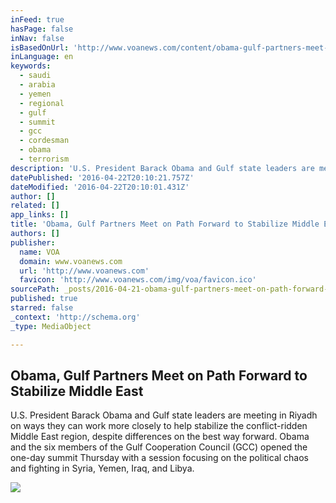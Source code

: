 ```yaml
---
inFeed: true
hasPage: false
inNav: false
isBasedOnUrl: 'http://www.voanews.com/content/obama-gulf-partners-meet-on-path-forward-to-stabilize-middle-east/3295202.html'
inLanguage: en
keywords:
  - saudi
  - arabia
  - yemen
  - regional
  - gulf
  - summit
  - gcc
  - cordesman
  - obama
  - terrorism
description: 'U.S. President Barack Obama and Gulf state leaders are meeting in Riyadh on ways they can work more closely to help stabilize the conflict-ridden Middle East region, despite differences on the best way forward. Obama and the six members of the Gulf Cooperation Council (GCC) opened the one-day summit Thursday with a session focusing on the political chaos and fighting in Syria, Yemen, Iraq, and Libya.'
datePublished: '2016-04-22T20:10:21.757Z'
dateModified: '2016-04-22T20:10:01.431Z'
author: []
related: []
app_links: []
title: 'Obama, Gulf Partners Meet on Path Forward to Stabilize Middle East'
authors: []
publisher:
  name: VOA
  domain: www.voanews.com
  url: 'http://www.voanews.com'
  favicon: 'http://www.voanews.com/img/voa/favicon.ico'
sourcePath: _posts/2016-04-21-obama-gulf-partners-meet-on-path-forward-to-stabilize-middl.md
published: true
starred: false
_context: 'http://schema.org'
_type: MediaObject

---
```

<article style=""><h1>Obama, Gulf Partners Meet on Path Forward to Stabilize Middle East</h1><p>U.S. President Barack Obama and Gulf state leaders are meeting in Riyadh on ways they can work more closely to help stabilize the conflict-ridden Middle East region, despite differences on the best way forward. Obama and the six members of the Gulf Cooperation Council (GCC) opened the one-day summit Thursday with a session focusing on the political chaos and fighting in Syria, Yemen, Iraq, and Libya.</p><img src="http://gdb.voanews.com/A6046F01-5577-4281-AC6B-04B498ABB831_cx0_cy6_cw0_mw1024_mh1024_s.jpg" /></article>